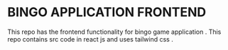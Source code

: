 # BINGO APPLICATION FRONTEND
  This repo has the frontend functionality for bingo game application . This repo contains src code in react js and uses tailwind css .

